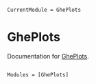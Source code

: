 ```@meta
CurrentModule = GhePlots
```

# GhePlots

Documentation for [GhePlots](https://github.com/grahamedwards/GhePlots.jl).

```@index
```

```@autodocs
Modules = [GhePlots]
```
